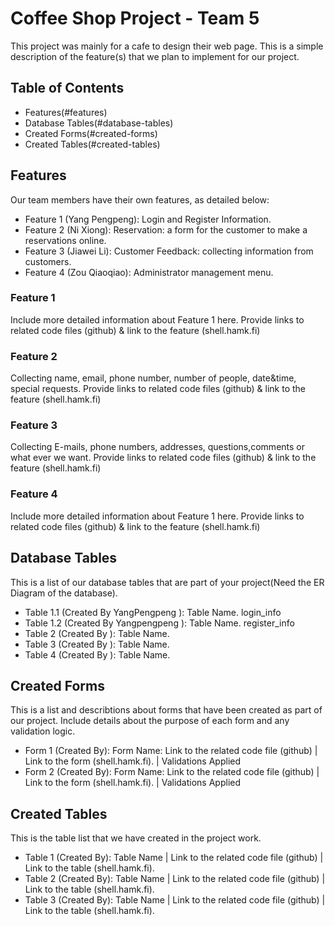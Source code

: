  # Coffee Shop Project - Team 5
 This project was mainly for a cafe to design their web page.
 This is a simple description of the feature(s) that we plan to implement for our project.
  ## Table of Contents
  * Features(#features)
  * Database Tables(#database-tables)
  * Created Forms(#created-forms)
  * Created Tables(#created-tables)
## Features 
Our team members have their own features, as detailed below:
- Feature 1 (Yang Pengpeng): Login and Register Information.
- Feature 2 (Ni Xiong): Reservation: a form for the customer to make a reservations online.
- Feature 3 (Jiawei Li): Customer Feedback: collecting information from customers.
- Feature 4 (Zou Qiaoqiao): Administrator management menu.
### Feature 1
Include more detailed information about Feature 1 here. Provide links to related code files (github) & link to the feature (shell.hamk.fi) 
### Feature 2
Collecting name, email, phone number, number of people, date&time, special requests. Provide links to related code files (github) & link to the feature (shell.hamk.fi) 
### Feature 3
Collecting E-mails, phone numbers, addresses, questions,comments or what ever we want. Provide links to related code files (github) & link to the feature (shell.hamk.fi) 
### Feature 4
Include more detailed information about Feature 1 here. Provide links to related code files (github) & link to the feature (shell.hamk.fi) 
## Database Tables
This is a list of our database tables that are part of your project(Need the ER Diagram of the database).
* Table 1.1 (Created By YangPengpeng ): Table Name. login_info
* Table 1.2 (Created By Yangpengpeng ): Table Name. register_info
* Table 2 (Created By  ): Table Name.
* Table 3 (Created By  ): Table Name.
* Table 4 (Created By  ): Table Name.
## Created Forms
This is a list and describtions about forms that have been created as part of our project. Include details about the purpose of each form and any validation logic.
* Form 1 (Created By): Form Name: Link to the related code file (github) | Link to the form (shell.hamk.fi). | Validations Applied
* Form 2 (Created By): Form Name: Link to the related code file (github) | Link to the form (shell.hamk.fi). | Validations Applied
## Created Tables
This is the table list that we have created in the project work.
* Table 1 (Created By): Table Name | Link to the related code file (github) | Link to the table (shell.hamk.fi).
* Table 2 (Created By): Table Name | Link to the related code file (github) | Link to the table (shell.hamk.fi).
* Table 3 (Created By): Table Name | Link to the related code file (github) | Link to the table (shell.hamk.fi).


 


